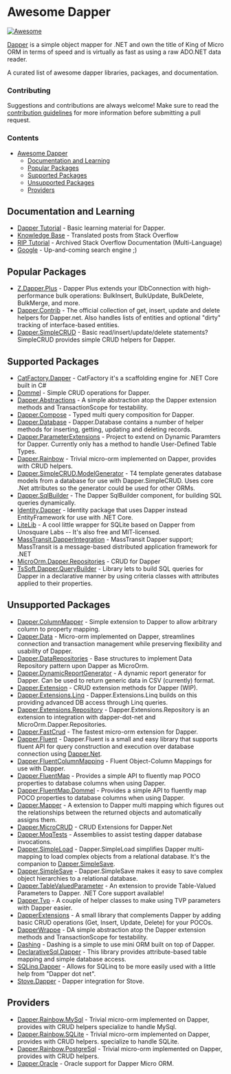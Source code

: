 # Awesome Dapper

[![Awesome](https://awesome.re/badge-flat.svg)](https://awesome.re)

[Dapper](https://github.com/StackExchange/Dapper) is a simple object mapper for .NET and own the title of King of Micro ORM in terms of speed and is virtually as fast as using a raw ADO.NET data reader.

A curated list of awesome dapper libraries, packages, and documentation.

### Contributing

Suggestions and contributions are always welcome! Make sure to read the [contribution guidelines](https://github.com/zzzprojects/awesome-dapper/blob/master/CONTRIBUTING.md) for more information before submitting a pull request.

### Contents

- [Awesome Dapper](#awesome-dapper)
   - [Documentation and Learning](#documentation-and-learning)
   - [Popular Packages](#popular-packages)
   - [Supported Packages](#supported-packages)
   - [Unsupported Packages](#supported-packages)
   - [Providers](#providers)

## Documentation and Learning

- [Dapper Tutorial](https://dapper-tutorial.net/) - Basic learning material for Dapper.
- [Knowledge Base](https://dapper-tutorial.net/knowledge-base) - Translated posts from Stack Overflow
- [RIP Tutorial](https://riptutorial.com/dapper) - Archived Stack Overflow Documentation (Multi-Language)
- [Google](http://www.letmegooglethat.com/?q=dapper) - Up-and-coming search engine ;) 

## Popular Packages
- [Z.Dapper.Plus](http://dapper-plus.net/) - Dapper Plus extends your IDbConnection with high-performance bulk operations: BulkInsert, BulkUpdate, BulkDelete, BulkMerge, and more.
- [Dapper.Contrib](https://www.nuget.org/packages/Dapper.Contrib/) - The official collection of get, insert, update and delete helpers for Dapper.net. Also handles lists of entities and optional "dirty" tracking of interface-based entities.
- [Dapper.SimpleCRUD](https://github.com/ericdc1/Dapper.SimpleCRUD/) - Basic read/insert/update/delete statements? SimpleCRUD provides simple CRUD helpers for Dapper.

## Supported Packages
- [CatFactory.Dapper](https://github.com/hherzl/CatFactory.Dapper) - CatFactory it's a scaffolding engine for .NET Core built in C#
- [Dommel](https://github.com/henkmollema/Dommel) - Simple CRUD operations for Dapper.
- [Dapper.Abstractions](https://github.com/Tazmainiandevil/Dapper.Abstractions) - A simple abstraction atop the Dapper extension methods and TransactionScope for testability.
- [Dapper.Compose](https://github.com/naasking/Dapper.Compose) - Typed multi query composition for Dapper.
- [Dapper.Database](https://github.com/dallasbeek/Dapper.Database) - Dapper.Database contains a number of helper methods for inserting, getting, updating and deleting records.
- [Dapper.ParameterExtensions](https://github.com/RasicN/Dapper-Parameters) - Project to extend on Dynamic Paramters for Dapper. Currently only has a method to handle User-Defined Table Types.
- [Dapper.Rainbow](https://www.nuget.org/packages/Dapper.Rainbow/) - Trivial micro-orm implemented on Dapper, provides with CRUD helpers.
- [Dapper.SimpleCRUD.ModelGenerator](https://www.nuget.org/packages/Dapper.SimpleCRUD.ModelGenerator/) - T4 template generates database models from a database for use with Dapper.SimpleCRUD. Uses core .Net attributes so the generator could be used for other ORMs.
- [Dapper.SqlBuilder](https://www.nuget.org/packages/Dapper.SqlBuilder/) - The Dapper SqlBuilder component, for building SQL queries dynamically.
- [Identity.Dapper](https://github.com/grandchamp/Identity.Dapper) - Identity package that uses Dapper instead EntityFramework for use with .NET Core.
- [LiteLib](https://unosquare.github.io/litelib/) - A cool little wrapper for SQLite based on Dapper from Unosquare Labs -- It's also free and MIT-licensed.
- [MassTransit.DapperIntegration](https://www.nuget.org/packages/MassTransit.DapperIntegration/) - MassTransit Dapper support; MassTransit is a message-based distributed application framework for .NET 
- [MicroOrm.Dapper.Repositories](https://github.com/phnx47/MicroOrm.Dapper.Repositories) - CRUD for Dapper
- [TsSoft.Dapper.QueryBuilder](https://github.com/tssoft/TsSoft.Dapper.QueryBuilder) - Library lets to build SQL queries for Dapper in a declarative manner by using criteria classes with attributes applied to their properties.

## Unsupported Packages
- [Dapper.ColumnMapper](https://github.com/dturkenk/Dapper.ColumnMapper) - Simple extension to Dapper to allow arbitrary column to property mapping.
- [Dapper.Data](https://github.com/mkonstan/Dapper.Data) - Micro-orm implemented on Dapper, streamlines connection and transaction management while preserving flexibility and usability of Dapper.
- [Dapper.DataRepositories](https://github.com/ElNinjaGaiden/Dapper.DataRepositories) - Base structures to implement Data Repository pattern upon Dapper as MicroOrm.
- [Dapper.DynamicReportGenerator](https://github.com/kvnallen/Dapper.DynamicReportGenerator) - A dynamic report generator for Dapper. Can be used to return generic data in CSV (currently) format.
- [Dapper.Extension](https://github.com/m98proxy/Dapper.Extension) - CRUD extension methods for Dapper (WIP).
- [Dapper.Extensions.Linq](https://github.com/ryanwatson/Dapper.Extensions.Linq) - Dapper.Extensions.Linq builds on this providing advanced DB access through Linq queries.
- [Dapper.Extensions.Repository](https://github.com/symondev/dapper-extensions-repository) - Dapper.Extensions.Repository is an extension to integration with dapper-dot-net and MicroOrm.Dapper.Repositories.
- [Dapper.FastCrud](https://github.com/MoonStorm/Dapper.FastCRUD) - The fastest micro-orm extension for Dapper.
- [Dapper.Fluent](https://github.com/beardeddev/dapper-fluent) - Dapper.Fluent is a small and easy library that supports fluent API for query construction and execution over database connection using [Dapper.Net](https://github.com/StackExchange/Dapper).
- [Dapper.FluentColumnMapping](https://github.com/alexander-87/Dapper.FluentColumnMapping) - Fluent Object-Column Mappings for use with Dapper.
 - [Dapper.FluentMap](https://github.com/henkmollema/Dapper-FluentMap) - Provides a simple API to fluently map POCO properties to database columns when using Dapper.
 - [Dapper.FluentMap.Dommel](https://github.com/henkmollema/Dapper-FluentMap) - Provides a simple API to fluently map POCO properties to database columns when using Dapper.
- [Dapper.Mapper](https://github.com/dotarj/Dapper.Mapper) - A extension to Dapper multi mapping which figures out the relationships between the returned objects and automatically assigns them. 
- [Dapper.MicroCRUD](https://github.com/berkeleybross/PeregrineDb) - CRUD Extensions for Dapper.Net
- [Dapper.MoqTests](https://github.com/laingsimon/Dapper.MoqTests) - Assemblies to assist testing dapper database invocations.
- [Dapper.SimpleLoad](https://github.com/Paymentsense/Dapper.SimpleLoad) - Dapper.SimpleLoad simplifies Dapper multi-mapping to load complex objects from a relational database. It's the companion to [Dapper.SimpleSave](https://github.com/Paymentsense/Dapper.SimpleSave).
- [Dapper.SimpleSave](https://github.com/Paymentsense/Dapper.SimpleSave/) - Dapper.SimpleSave makes it easy to save complex object hierarchies to a relational database.
- [Dapper.TableValuedParameter](https://github.com/ayberkcanturk/Dapper.TableValuedParameter) - An extension to provide Table-Valued Parameters to Dapper. .NET Core support available!
- [Dapper.Tvp](https://www.nuget.org/packages/Dapper.Tvp/) - A couple of helper classes to make using TVP parameters with Dapper easier.
- [DapperExtensions](https://github.com/tmsmith/Dapper-Extensions) - A small library that complements Dapper by adding basic CRUD operations (Get, Insert, Update, Delete) for your POCOs.
- [DapperWrappe](https://github.com/half-ogre/dapper-wrapper) - DA simple abstraction atop the Dapper extension methods and TransactionScope for testability.
- [Dashing](https://github.com/Polylytics/dashing) - Dashing is a simple to use mini ORM built on top of Dapper.
- [DeclarativeSql.Dapper](https://github.com/xin9le/DeclarativeSql) - This library provides attribute-based table mapping and simple database access.
- [SQLinq.Dapper](https://www.nuget.org/packages/SQLinq.Dapper) - Allows for SQLinq to be more easily used with a little help from "Dapper dot net".
- [Stove.Dapper](https://www.nuget.org/packages/Stove.Dapper) - Dapper integration for Stove.
 
## Providers

- [Dapper.Rainbow.MySql](https://www.nuget.org/packages/Dapper.Rainbow.MySql/) - Trivial micro-orm implemented on Dapper, provides with CRUD helpers specialize to handle MySql.
- [Dapper.Rainbow.SQLite](https://www.nuget.org/packages/Dapper.Rainbow.SQLite/) - Trivial micro-orm implemented on Dapper, provides with CRUD helpers. specialize to handle SQLite.
- [Dapper.Rainbow.PostgreSql](https://www.nuget.org/packages/Dapper.Rainbow.PostgreSql) - Trivial micro-orm implemented on Dapper, provides with CRUD helpers.
- [Dapper.Oracle](https://www.nuget.org/packages/Dapper.Oracle/) - Oracle support for Dapper Micro ORM.



